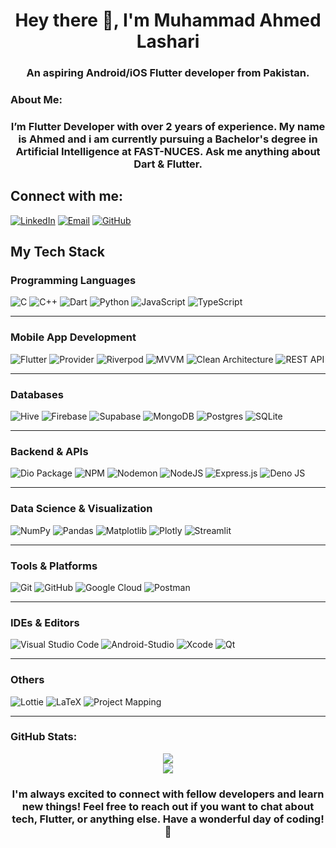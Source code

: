 <h1 align="center">
  Hey there 👋,  I'm Muhammad Ahmed Lashari  
</h1>
<h3 align="center">
 An aspiring Android/iOS Flutter developer from Pakistan.
</h3>


### About Me:
<h3 align="center">
 I’m Flutter Developer with over 2 years of experience. My name is Ahmed and i am currently pursuing a Bachelor's degree in Artificial Intelligence at FAST-NUCES. Ask me anything about Dart & Flutter.
</h3>


## Connect with me:
[![LinkedIn](https://img.shields.io/badge/LinkedIn-0A66C2?style=for-the-badge&logo=linkedin&logoColor=white)](https://www.linkedin.com/in/muhammad-ahmed-lashari-826761289/)
[![Email](https://img.shields.io/badge/Email-D14836?style=for-the-badge&logo=gmail&logoColor=white)](mailto:ahmedlashari.official@gmail.com)
[![GitHub](https://img.shields.io/badge/GitHub-181717?style=for-the-badge&logo=github&logoColor=white)](https://github.com/Ahmed-lashari)

## My Tech Stack

### Programming Languages
![C](https://img.shields.io/badge/c-%2300599C.svg?style=for-the-badge&logo=c&logoColor=white)
![C++](https://img.shields.io/badge/c++-%2300599C.svg?style=for-the-badge&logo=c%2B%2B&logoColor=white)
![Dart](https://img.shields.io/badge/dart-%230175C2.svg?style=for-the-badge&logo=dart&logoColor=white)
![Python](https://img.shields.io/badge/python-3670A0?style=for-the-badge&logo=python&logoColor=ffdd54)
![JavaScript](https://img.shields.io/badge/javascript-%23323330.svg?style=for-the-badge&logo=javascript&logoColor=%23F7DF1E)
![TypeScript](https://img.shields.io/badge/TypeScript-3178C6?style=for-the-badge&logo=typescript&logoColor=white)

---

### Mobile App Development
![Flutter](https://img.shields.io/badge/Flutter-%2302569B.svg?style=for-the-badge&logo=Flutter&logoColor=white)
![Provider](https://img.shields.io/badge/Provider-02569B?style=for-the-badge&logo=flutter&logoColor=white)
![Riverpod](https://img.shields.io/badge/Riverpod-3C873A?style=for-the-badge&logo=leaflet&logoColor=white)
![MVVM](https://img.shields.io/badge/MVVM-0F172A?style=for-the-badge&logo=code&logoColor=white)
![Clean Architecture](https://img.shields.io/badge/Clean_Architecture-1E293B?style=for-the-badge&logo=structure&logoColor=white)
![REST API](https://img.shields.io/badge/REST_API-121212?style=for-the-badge&logo=postman&logoColor=orange)

---

### Databases
![Hive](https://img.shields.io/badge/Hive-F3CD00?style=for-the-badge&logo=hive&logoColor=black)
![Firebase](https://img.shields.io/badge/firebase-%23039BE5.svg?style=for-the-badge&logo=firebase)
![Supabase](https://img.shields.io/badge/Supabase-3ECF8E?style=for-the-badge&logo=supabase&logoColor=white)
![MongoDB](https://img.shields.io/badge/MongoDB-47A248?style=for-the-badge&logo=mongodb&logoColor=white)
![Postgres](https://img.shields.io/badge/postgres-%23316192.svg?style=for-the-badge&logo=postgresql&logoColor=white)
![SQLite](https://img.shields.io/badge/sqlite-%2307405e.svg?style=for-the-badge&logo=sqlite&logoColor=white)

---

### Backend & APIs
![Dio Package](https://img.shields.io/badge/dio-007AFF?style=for-the-badge&logo=flutter&logoColor=white)
![NPM](https://img.shields.io/badge/NPM-%23CB3837.svg?style=for-the-badge&logo=npm&logoColor=white)
![Nodemon](https://img.shields.io/badge/NODEMON-%23323330.svg?style=for-the-badge&logo=nodemon&logoColor=%BBDEAD)
![NodeJS](https://img.shields.io/badge/node.js-6DA55F?style=for-the-badge&logo=node.js&logoColor=white)
![Express.js](https://img.shields.io/badge/express.js-%23404d59.svg?style=for-the-badge&logo=express&logoColor=%2361DAFB)
![Deno JS](https://img.shields.io/badge/deno%20js-000000?style=for-the-badge&logo=deno&logoColor=white)

---

### Data Science & Visualization
![NumPy](https://img.shields.io/badge/numpy-%23013243.svg?style=for-the-badge&logo=numpy&logoColor=white)
![Pandas](https://img.shields.io/badge/pandas-%23150458.svg?style=for-the-badge&logo=pandas&logoColor=white)
![Matplotlib](https://img.shields.io/badge/Matplotlib-%23ffffff.svg?style=for-the-badge&logo=Matplotlib&logoColor=black)
![Plotly](https://img.shields.io/badge/Plotly-%233F4F75.svg?style=for-the-badge&logo=plotly&logoColor=white)
![Streamlit](https://img.shields.io/badge/Streamlit-%23FE4B4B.svg?style=for-the-badge&logo=streamlit&logoColor=white)

---

### Tools & Platforms
![Git](https://img.shields.io/badge/git-%23F05033.svg?style=for-the-badge&logo=git&logoColor=white)
![GitHub](https://img.shields.io/badge/github-%23121011.svg?style=for-the-badge&logo=github&logoColor=white)
![Google Cloud](https://img.shields.io/badge/GoogleCloud-%234285F4.svg?style=for-the-badge&logo=google-cloud&logoColor=white)
![Postman](https://img.shields.io/badge/Postman-FF6C37?style=for-the-badge&logo=postman&logoColor=white)

---

### IDEs & Editors
![Visual Studio Code](https://img.shields.io/badge/Visual_Studio_Code-007ACC?style=for-the-badge&logo=visual-studio-code&logoColor=white)
![Android-Studio](https://img.shields.io/badge/androidstudio-%23FFFFFF.svg?style=for-the-badge&logo=androidstudio&logoColor=black)
![Xcode](https://img.shields.io/badge/xcode-1575F9?style=for-the-badge&logo=xcode&logoColor=white)
![Qt](https://img.shields.io/badge/Qt-%23217346.svg?style=for-the-badge&logo=Qt&logoColor=white)

---

### Others
![Lottie](https://img.shields.io/badge/Lottie-00BCD4?style=for-the-badge&logo=lottie&logoColor=white)
![LaTeX](https://img.shields.io/badge/latex-%23008080.svg?style=for-the-badge&logo=latex&logoColor=white)
![Project Mapping](https://img.shields.io/badge/Project_Mapping-6C63FF?style=for-the-badge&logo=mapbox&logoColor=white)

---

### GitHub Stats:  
<div align="center">
  <img src="https://github-readme-stats.vercel.app/api/top-langs/?username=ahmed-lashari&theme=light&hide_border=true&include_all_commits=true&count_private=true&layout=compact" />
</div>

<div align="center">
  <img src="https://nirzak-streak-stats.vercel.app/?user=ahmed-lashari&theme=light&hide_border=true" />
</div>

<h3 align="center">
 I'm always excited to connect with fellow developers and learn new things! Feel free to reach out if you want to chat about tech, Flutter, or anything else. Have a wonderful day of coding! 🚀
</h3>
